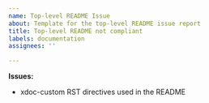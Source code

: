 ```yaml
---
name: Top-level README Issue
about: Template for the top-level README issue report
title: Top-level README not compliant
labels: documentation
assignees: ''

---
```


<!--- Update the issues below -->
**Issues:**

 - xdoc-custom RST directives used in the README
